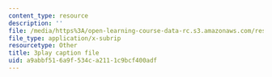 ```yaml
---
content_type: resource
description: ''
file: /media/https%3A/open-learning-course-data-rc.s3.amazonaws.com/res-6-006-video-demonstrations-in-lasers-and-optics-spring-2008/a9abbf516a9f534ca2111c9bcf400adf_KtOhRHLE7Q0.vtt
file_type: application/x-subrip
resourcetype: Other
title: 3play caption file
uid: a9abbf51-6a9f-534c-a211-1c9bcf400adf
---
```

